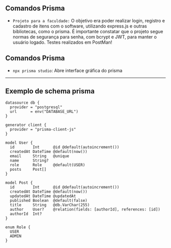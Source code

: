 ## Comandos Prisma

- `Projeto para a faculdade:` O objetivo era poder realizar login, registro e cadastro de itens com o software, utilizando express.js e outras bibliotecas, como o prisma. É importante constatar que o projeto segue normas de segurança para senha, com bcrypt e JWT, para manter o usuário logado. Testes realizados em PostMan!

## Comandos Prisma

- `npx prisma studio`: Abre interface gráfica do prisma

---

## Exemplo de schema prisma

```prisma
datasource db {
  provider = "postgresql"
  url      = env("DATABASE_URL")
}

generator client {
  provider = "prisma-client-js"
}

model User {
  id        Int      @id @default(autoincrement())
  createdAt DateTime @default(now())
  email     String   @unique
  name      String?
  role      Role     @default(USER)
  posts     Post[]
}

model Post {
  id        Int      @id @default(autoincrement())
  createdAt DateTime @default(now())
  updatedAt DateTime @updatedAt
  published Boolean  @default(false)
  title     String   @db.VarChar(255)
  author    User?    @relation(fields: [authorId], references: [id])
  authorId  Int?
}

enum Role {
  USER
  ADMIN
}
```
